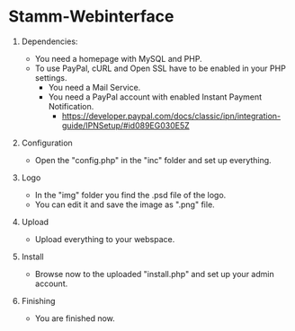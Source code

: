Stamm-Webinterface
==================

 1. Dependencies:  
    * You need a homepage with MySQL and PHP.  
    * To use PayPal, cURL and Open SSL have to be enabled in your PHP settings.  
        * You need a Mail Service. 
        * You need a PayPal account with enabled Instant Payment Notification.  
            * https://developer.paypal.com/docs/classic/ipn/integration-guide/IPNSetup/#id089EG030E5Z  

 1. Configuration  
    * Open the "config.php" in the "inc" folder and set up everything.  

 1. Logo  
    * In the "img" folder you find the .psd file of the logo.  
    * You can edit it and save the image as ".png" file.  

 1. Upload  
    * Upload everything to your webspace.  

 1. Install  
    * Browse now to the uploaded "install.php" and set up your admin account.  

 1. Finishing  
    * You are finished now.  
